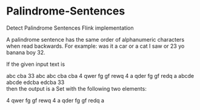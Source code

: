 # Palindrome-Sentences
Detect Palindrome Sentences Flink implementation



A palindrome sentence has the same order of alphanumeric characters when read backwards. For example:
was it a car or a cat I saw
or
23 yo banana boy 32.

If the given input text is

abc cba 33
 abc abc cba cba 
4 qwer fg gf rewq 4
a qder fg gf redq a
abcde abcde edcba edcba 33     
then the output is a Set<String> with the following two elements:

4 qwer fg gf rewq 4
a qder fg gf redq a
